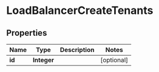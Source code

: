 

# LoadBalancerCreateTenants

## Properties

Name | Type | Description | Notes
------------ | ------------- | ------------- | -------------
**id** | **Integer** |  |  [optional]




